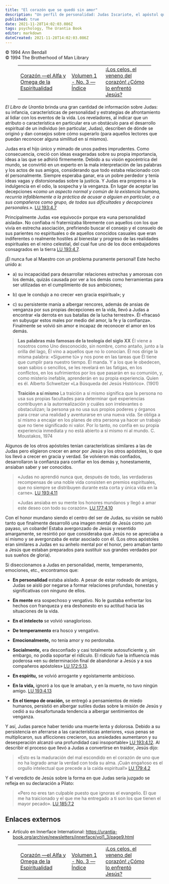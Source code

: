 ```yaml
---
title: "El corazón que se quedó sin amor"
description: "Un perfil de personalidad: Judas Iscariote, el apóstol que eligió ser el «hijo de la venganza» en lugar de ser un hijo de Dios."
published: true
date: 2021-11-28T14:02:03.086Z
tags: psychology, The Urantia Book
editor: markdown
dateCreated: 2021-11-28T14:02:03.086Z
---
```


<p class="v-card v-sheet theme--light grey lighten-3 px-2">© 1994 Ann Bendall<br>© 1994 The Brotherhood of Man Library</p>
<figure class="table chapter-navigator">
  <table>
    <tbody>
      <tr>
        <td>
        <a href="/es/article/Rob_Crickett/Heart_Alpha_and_Omega_of_Spirituality">
          <span class="mdi mdi-arrow-left-drop-circle"></span><span class="pl-2">Corazón —el Alfa y Omega de la Espiritualidad</span>
        </a>
        </td>
        <td>
        <a href="/es/index/articles_innerface#volumen-1-no-3">
          <span class="mdi mdi-book-open-variant"></span><span class="pl-2">Volumen 1 - No. 3 — Índice</span>
        </a>
        </td>
        <td>
        <a href="/es/article/Ann_Bendall/Jealousy_the_Heart_Poison_How_did_Jesus_deal_with_it">
          <span class="pr-2">¡Los celos, el veneno del corazón! ¿Cómo lo enfrentó Jesús?</span><span class="mdi mdi-arrow-right-drop-circle"></span>
        </a>
        </td>
      </tr>
    </tbody>
  </table>
</figure>


_El Libro de Urantia_ brinda una gran cantidad de información sobre Judas: su infancia, características de personalidad y estrategias de afrontamiento al lidiar con los eventos de la vida. Los reveladores, al indicar que un atributo o característica en particular era un obstáculo para el desarrollo espiritual de un individuo (en particular, Judas), describen de dónde se originó y dan consejos sobre cómo superarlo (para aquellos lectores que puedan reconocer alguna similitud en sí mismos).

Judas era el hijo único y mimado de unos padres imprudentes. Como consecuencia, creció con ideas exageradas sobre su propia importancia, ideas a las que se adhirió firmemente. Debido a su visión egocéntrica del mundo, se convirtió en un experto en la mala interpretación de las palabras y los actos de sus amigos, considerando que todo estaba relacionado con él personalmente. Siempre esperaba ganar, era un pobre perdedor y tenía ideas vagas y distorsionadas sobre la justicia. Y Judas era propenso a la indulgencia en el odio, la sospecha y la venganza. En lugar de aceptar las decepciones «_como un aspecto normal y común de la existencia humana, recurría infaliblemente a la práctica de acusar a alguien en particular, o a sus compañeros como grupo, de todas sus dificultades y decepciones personales._». [LU 193:4.7](/es/The_Urantia_Book/193#p4_7)

Principalmente Judas «se equivocó» porque era «una personalidad aislada». No confiaba ni fraternizaba libremente con aquellos con los que vivía en estrecha asociación, prefiriendo buscar el consejo y el consuelo de sus parientes no espirituales o de aquellos conocidos casuales que eran indiferentes o realmente hostiles al bienestar y progreso de las realidades espirituales en el reino celestial, del cual fue uno de los doce embajadores consagrados en la tierra [LU 193:4.7](/es/The_Urantia_Book/193#p4_7).

¡Él nunca fue al Maestro con un problema puramente personal! Este hecho unido a:

* a) su incapacidad para desarrollar relaciones estrechas y amorosas con los demás, quizás causada por ver a los demás como herramientas para ser utilizadas en el cumplimiento de sus ambiciones;

* b) que le condujo a no crecer «en gracia espiritual»; y

* c) su persistente manía a albergar rencores, además de ansias de venganza por sus propias decepciones en la vida, llevó a Judas a encontrar «la derrota en sus batallas de la lucha terrestre». Él «fracasó en subyugar estos males por medio del amor, la fe y la confianza». Finalmente se volvió sin amor e incapaz de reconocer el amor en los demás.

> **Las palabras más famosas de la teología del siglo XX**
> Él viene a nosotros como Uno desconocido, sin nombre, como antaño, junto a la orilla del lago, Él vino a aquellos que no lo conocían. Él nos dirige la misma palabra: «Sígueme tú» y nos pone en las tareas que Él tiene que cumplir para nuestro tiempo. Él manda. Y a los que le obedecen, sean sabios o sencillos, se les revelará en las fatigas, en los conflictos, en los sufrimientos por los que pasarán en su comunión, y, como misterio inefable, aprenderán en su propia experiencia. Quien es él.
> Alberto Schweitzer
> «La Búsqueda del Jesús Histórico». (1901)

> **Traición a sí mismo**
> La traición a sí mismo significa que la persona no usa sus propias facultades para determinar qué experiencias contribuyen a la autorrealización y cuáles son irrelevantes o obstaculizan; la persona ya no usa sus propios poderes y órganos para crear una realidad y aventurarse en una nueva vida. Se obliga a sí mismo a encajar en los planes de otra persona ya hacer un trabajo que no tiene significado ni valor. Por lo tanto, no confía en su propia experiencia inmediata y no está abierto a sí mismo ni al mundo.
> C. Moustakos, 1974

Algunos de los otros apóstoles tenían características similares a las de Judas pero eligieron crecer en amor por Jesús y los otros apóstoles, lo que los llevó a crecer en gracia y verdad. Se volvieron más confiados, desarrollaron la confianza para confiar en los demás y, honestamente, ansiaban saber y ser conocidos.

> «Judas no aprendió nunca que, después de todo, las verdaderas recompensas de una noble vida consisten en premios espirituales, que no siempre se distribuyen durante esta corta y única vida en la carne». [LU 193:4.11](/es/The_Urantia_Book/193#p4_11)

> «Judas ansiaba en su mente los honores mundanos y llegó a amar este deseo con todo su corazón». [LU 177:4.10](/es/The_Urantia_Book/177#p4_10)

Con el honor mundano siendo el centro del ser de Judas, su visión se nubló tanto que finalmente desarrolló una imagen mental de Jesús como ¡un payaso, un cobarde! Estaba avergonzado de Jesús y resentido amargamente, se resintió por que consideraba que Jesús no se apreciaba a sí mismo y se avergonzaba de estar asociado con él. (Los otros apóstoles eran similares a Judas en su anhelo mental por el honor, pero amaban tanto a Jesús que estaban preparados para sustituir sus grandes verdades por sus sueños de gloria).

Si diseccionamos a Judas en personalidad, mente, temperamento, emociones, etc., encontramos que:

* __En personalidad__ estaba aislado. A pesar de estar rodeado de amigos, Judas se aisló por negarse a formar relaciones profundas, honestas y significativas con ninguno de ellos.

* __En mente__ era sospechoso y vengativo. No le gustaba enfrentar los hechos con franqueza y era deshonesto en su actitud hacia las situaciones de la vida.

* __En el intelecto__ se volvió vanaglorioso.

* __De temperamento__ era hosco y vengativo.

* __Emocionalmente,__ no tenía amor y no perdonaba.

* __Socialmente,__ era desconfiado y casi totalmente autosuficiente y, sin embargo, no podía soportar el ridículo. El ridículo fue la influencia más poderosa «en su determinación final de abandonar a Jesús y a sus compañeros apóstoles» [LU 172:5.13](/es/The_Urantia_Book/172#p5_13).

* __En espíritu,__ se volvió arrogante y egoístamente ambicioso.

* __En la vida,__ ignoró a los que le amaban, y en la muerte, no tuvo ningún amigo. [LU 193:4.13](/es/The_Urantia_Book/193#p4_13)

* __En el tiempo de oración,__ se entregó a pensamientos de miedo humanos, persistió en albergar sutiles dudas sobre la misión de Jesús y cedió a su desafortunada tendencia a albergar sentimientos de venganza.

Y así, Judas parece haber tenido una muerte lenta y dolorosa. Debido a su persistencia en aferrarse a las características anteriores, «sus penas se multiplicaron, sus aflicciones crecieron, sus ansiedades aumentaron y su desesperación alcanzó una profundidad casi insoportable» [LU 193:4.12](/es/The_Urantia_Book/193#p4_12). Al describir el proceso que llevó a Judas a convertirse en traidor, Jesús dijo:

> «Esto es la maduración del mal escondido en el corazón de uno que no ha logrado amar la verdad con toda su alma. ¡Cuán engañoso es el orgullo intelectual que precede a la caída espiritual!» [LU 179:4.2](/es/The_Urantia_Book/179#p4_2)

Y el veredicto de Jesús sobre la forma en que Judas sería juzgado se refleja en su declaración a Pilato:

> «Pero no eres tan culpable puesto que ignoras el evangelio. El que me ha traicionado y el que me ha entregado a ti son los que tienen el mayor pecado». [LU 185:7.2](/es/The_Urantia_Book/185#p7_2)

## Enlaces externos

* Artículo en Innerface International: https://urantia-book.org/archive/newsletters/innerface/vol1_3/page9.html

<figure class="table chapter-navigator">
  <table>
    <tbody>
      <tr>
        <td>
        <a href="/es/article/Rob_Crickett/Heart_Alpha_and_Omega_of_Spirituality">
          <span class="mdi mdi-arrow-left-drop-circle"></span><span class="pl-2">Corazón —el Alfa y Omega de la Espiritualidad</span>
        </a>
        </td>
        <td>
        <a href="/es/index/articles_innerface#volumen-1-no-3">
          <span class="mdi mdi-book-open-variant"></span><span class="pl-2">Volumen 1 - No. 3 — Índice</span>
        </a>
        </td>
        <td>
        <a href="/es/article/Ann_Bendall/Jealousy_the_Heart_Poison_How_did_Jesus_deal_with_it">
          <span class="pr-2">¡Los celos, el veneno del corazón! ¿Cómo lo enfrentó Jesús?</span><span class="mdi mdi-arrow-right-drop-circle"></span>
        </a>
        </td>
      </tr>
    </tbody>
  </table>
</figure>
